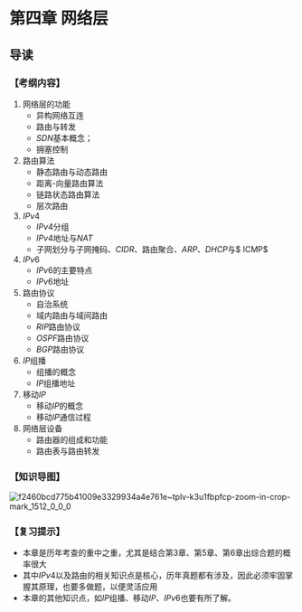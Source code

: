 # 第四章 网络层

## 导读

### 【考纲内容】

1.   网络层的功能
     +   异构网络互连
     +   路由与转发
     +   $SDN$基本概念；
     +   拥塞控制
2.   路由算法
     +   静态路由与动态路由
     +   距离-向量路由算法
     +   链路状态路由算法
     +   层次路由
3.   $IPv4$
     +   $IPv4$分组
     +   $IPv4$地址与$NAT$
     +   子网划分与子网掩码、$CIDR$、路由聚合、$ARP$、$DHCP$与$ ICMP$
4.   $IPv6$
     +   $IPv6$的主要特点
     +   $IPv6$地址
5.   路由协议
     +   自治系统
     +   域内路由与域间路由
     +   $RIP$路由协议
     +   $OSPF$路由协议
     +   $BGP$路由协议
6.   $IP$组播
     +   组播的概念
     +   $IP$组播地址
7.   移动$IP$
     +   移动$IP$的概念
     +   移动$IP$通信过程
8.   网络层设备
     +   路由器的组成和功能
     +   路由表与路由转发

### 【知识导图】

![f2460bcd775b41009e3329934a4e761e~tplv-k3u1fbpfcp-zoom-in-crop-mark_1512_0_0_0](https://trouvaille-oss.oss-cn-beijing.aliyuncs.com/picList/202307271126256.webp)

### 【复习提示】

+   本章是历年考查的重中之重，尤其是结合第$3$章、第$5$章、第$6$章出综合题的概率很大
+   其中$IPv4$以及路由的相关知识点是核心，历年真题都有涉及，因此必须牢固掌握其原理，也要多做题，以便灵活应用
+   本章的其他知识点，如$IP$组播、移动$IP$、$IPv6$也要有所了解。
